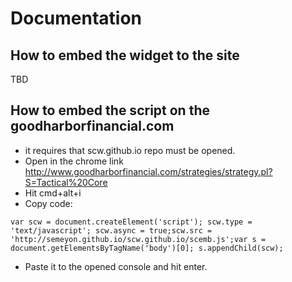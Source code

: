 # Documentation

## How to embed the widget to the site
TBD

## How to embed the script on the goodharborfinancial.com
* it requires that scw.github.io repo must be opened.
* Open in the chrome link http://www.goodharborfinancial.com/strategies/strategy.pl?S=Tactical%20Core
* Hit cmd+alt+i
* Copy code:
<pre><code>var scw = document.createElement('script'); scw.type = 'text/javascript'; scw.async = true;scw.src = 'http://semeyon.github.io/scw.github.io/scemb.js';var s = document.getElementsByTagName('body')[0]; s.appendChild(scw);</code></pre>

* Paste it to the opened console and hit enter.
